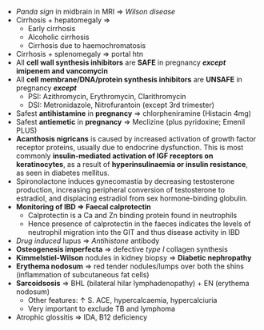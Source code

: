 - _Panda sign_ in midbrain in MRI => _Wilson disease_ 
- Cirrhosis + hepatomegaly => 
    - Early cirrhosis 
    - Alcoholic cirrhosis 
    - Cirrhosis due to haemochromatosis 
- Cirrhosis + splenomegaly => portal htn 
- All **cell wall synthesis inhibitors** are **SAFE** in pregnancy **_except_ imipenem and vancomycin** 
- All **cell membrane/DNA/protein synthesis inhibitors** are **UNSAFE** in pregnancy **_except_**
    - PSI: Azithromycin, Erythromycin, Clarithromycin 
    - DSI: Metronidazole, Nitrofurantoin (except 3rd trimester)
- Safest **antihistamine** in **pregnancy** => chlorpheniramine (Histacin 4mg)
- Safest **antiemetic** in **pregnancy** => Meclizine (plus pyridoxine; Emenil PLUS)
- **Acanthosis nigricans** is caused by increased activation of growth factor receptor proteins, usually due to endocrine dysfunction. This is most commonly **insulin-mediated activation of IGF receptors on keratinocytes**, as a result of **hyperinsulinaemia or insulin resistance**, as seen in diabetes mellitus.
- Spironolactone induces gynecomastia by decreasing testosterone production, increasing peripheral conversion of testosterone to estradiol, and displacing estradiol from sex hormone-binding globulin.
- **Monitoring of IBD => Faecal calprotectin**
	- Calprotectin is a Ca and Zn binding protein found in neutrophils
	- Hence presence of calprotectin in the faeces indicates the levels of neutrophil migration into the GIT and thus disease activity in IBD 
- *Drug induced* lupus => *Antihistone* antibody 
- **Osteogenesis imperfecta** => defective *type I* collagen synthesis 
- **Kimmelstiel-Wilson** nodules in kidney biopsy => **Diabetic nephropathy** 
- **Erythema nodosum** => red tender nodules/lumps over both the shins (inflammation of subcutaneous fat cells)
- **Sarcoidsosis** => BHL (bilateral hilar lymphadenopathy) + EN (erythema nodosum)
	- Other features: ↑ S. ACE, hypercalcaemia, hypercalciuria 
	- Very important to exclude TB and lymphoma 
- Atrophic glossitis => IDA, B12 deficiency